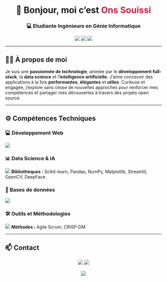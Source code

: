 <!-- Bannière -->
<h1 align="center">👋 Bonjour, moi c’est <span style="color:#CF1F46;">Ons Souissi</span></h1>
<h3 align="center">💻 Etudiante Ingénieure en Génie Informatique </h3>

<p align="center">
  <img src="https://img.shields.io/badge/Code-JavaScript%20%7C%20Python%20%7C%20Java-yellow?style=flat-square"/>
  <img src="https://img.shields.io/badge/Frameworks-Angular%20%7C%20React%20%7C%20SpringBoot-blue?style=flat-square"/>
  <img src="https://img.shields.io/badge/Domaines-IA%20%7C%20Data%20Science%20%7C%20Web%20Development-purple?style=flat-square"/>
</p>

---

## 👩‍💻 À propos de moi

Je suis une **passionnée de technologie**, animée par le **développement full-stack**, la **data science** et l’**intelligence artificielle**.
J’aime concevoir des applications à la fois **performantes**, **élégantes** et **utiles**.
Curieuse et engagée, j’explore sans cesse de nouvelles approches pour renforcer mes compétences et partager mes découvertes à travers des projets open source.

---

## ⚙️ Compétences Techniques

### 💻 Développement Web
<p align="left">
  <img src="https://skillicons.dev/icons?i=react,angular,nextjs,nodejs,express,nestjs,spring,html,css,js,ts,bootstrap" />
</p>

### 📊 Data Science & IA
<p align="left">
  <img src="https://skillicons.dev/icons?i=python" />
  <b>Bibliothèques :</b> Scikit-learn, Pandas, NumPy, Matplotlib, Streamlit, OpenCV, DeepFace
</p>

### 🧩 Bases de données
<p align="left">
  <img src="https://skillicons.dev/icons?i=mysql,mongodb,oracle" />
</p>

### 🛠️ Outils et Méthodologies
<p align="left">
  <img src="https://skillicons.dev/icons?i=git,github,jira" />
  <b>Méthodes :</b> Agile Scrum, CRISP-DM
</p>


---

## 📫 Contact

<p align="center">
  <a href="mailto:ons.souissi01@gmail.com"><img src="https://img.shields.io/badge/Gmail-ons.souissi01%40gmail.com-red?logo=gmail&logoColor=white"></a>
  <a href="mailto:ons.souissi@enicar.ucar.tn"><img src="https://img.shields.io/badge/ENICar-ons.souissi%40enicar.ucar.tn-blue?logo=gmail&logoColor=white"></a><br><br>
  <a href="https://www.linkedin.com/in/ons-souissi" target="_blank"><img src="https://img.shields.io/badge/LinkedIn-Ons%20Souissi-blue?logo=linkedin"></a>
</p>

